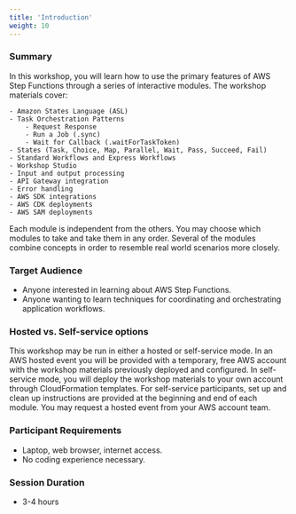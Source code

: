 ```yaml
---
title: 'Introduction'
weight: 10
---
```


### Summary

In this workshop, you will learn how to use the primary features of AWS Step Functions through a series of interactive modules. The workshop materials cover:

    - Amazon States Language (ASL)
    - Task Orchestration Patterns
        - Request Response
        - Run a Job (.sync)
        - Wait for Callback (.waitForTaskToken)
    - States (Task, Choice, Map, Parallel, Wait, Pass, Succeed, Fail)
    - Standard Workflows and Express Workflows
    - Workshop Studio
    - Input and output processing
    - API Gateway integration
    - Error handling
    - AWS SDK integrations
    - AWS CDK deployments
    - AWS SAM deployments

Each module is independent from the others. You may choose which modules to take and take them in any order. Several of the modules combine concepts in order to resemble real world scenarios more closely.

### Target Audience

- Anyone interested in learning about AWS Step Functions.
- Anyone wanting to learn techniques for coordinating and orchestrating application workflows.

### Hosted vs. Self-service options

This workshop may be run in either a hosted or self-service mode. In an AWS hosted event you will be provided with a temporary, free AWS account with the workshop materials previously deployed and configured. In self-service mode, you will deploy the workshop materials to your own account through CloudFormation templates. For self-service participants, set up and clean up instructions are provided at the beginning and end of each module. You may request a hosted event from your AWS account team.

### Participant Requirements

- Laptop, web browser, internet access.
- No coding experience necessary.

### Session Duration

- 3-4 hours
